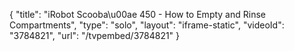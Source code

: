 {
    "title": "iRobot Scooba\u00ae 450 - How to Empty and Rinse Compartments",
    "type": "solo",
    "layout": "iframe-static",
    "videoId": "3784821",
    "url": "\/tvpembed\/3784821"
}